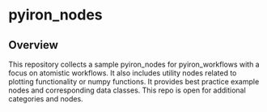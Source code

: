 # pyiron_nodes

## Overview

This repository collects a sample pyiron_nodes for pyiron_workflows with a focus on atomistic workflows. It also includes utility nodes related to plotting functionality or numpy functions. It provides best practice example nodes and corresponding data classes. This repo is open for additional categories and nodes. 


